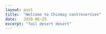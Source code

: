 ```yaml
---
layout: post
title:  "Welcome to Chinmoy controversies"
date:   2020-06-25
excerpt: "fail desert desert"
---
```

